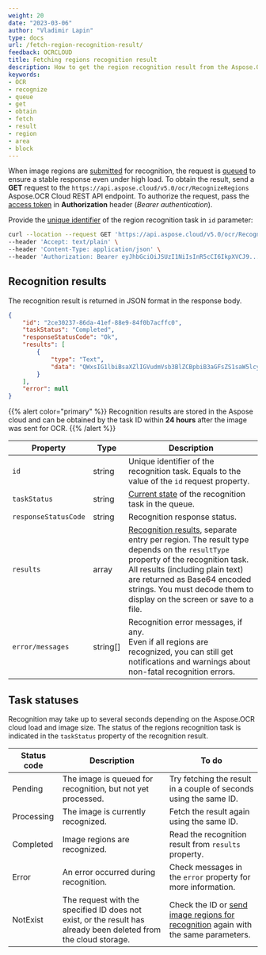 ```yaml
---
weight: 20
date: "2023-03-06"
author: "Vladimir Lapin"
type: docs
url: /fetch-region-recognition-result/
feedback: OCRCLOUD
title: Fetching regions recognition result
description: How to get the region recognition result from the Aspose.OCR Cloud queue.
keywords:
- OCR
- recognize
- queue
- get
- obtain
- fetch
- result
- region
- area
- block
---
```


When image regions are [submitted](/ocr/send-image-regions-for-recognition/) for recognition, the request is [queued](/ocr/recognition-workflow/) to ensure a stable response even under high load. To obtain the result, send a **GET** request to the `https://api.aspose.cloud/v5.0/ocr/RecognizeRegions` Aspose.OCR Cloud REST API endpoint. To authorize the request, pass the [access token](/ocr/authorization/) in **Authorization** header (_Bearer authentication_).

Provide the [unique identifier](/ocr/send-image-regions-for-recognition/#return-value) of the region recognition task in `id` parameter:

```bash
curl --location --request GET 'https://api.aspose.cloud/v5.0/ocr/RecognizeRegions?id=2ce30237-86da-41ef-88e9-84f0b7acffc0' \
--header 'Accept: text/plain' \
--header 'Content-Type: application/json' \
--header 'Authorization: Bearer eyJhbGciOiJSUzI1NiIsInR5cCI6IkpXVCJ9...Ly6HFO2W3iuX5XvtpjVA5FtYA' \
```

## Recognition results

The recognition result is returned in JSON format in the response body.

```json
{
	"id": "2ce30237-86da-41ef-88e9-84f0b7acffc0",
	"taskStatus": "Completed",
	"responseStatusCode": "Ok",
	"results": [
		{
			"type": "Text",
			"data": "QWxsIG1lbiBsaXZlIGVudmVsb3BlZCBpbiB3aGFsZS1saW5lcy4="
		}
	],
	"error": null
}
```

{{% alert color="primary" %}}
Recognition results are stored in the Aspose cloud and can be obtained by the task ID within **24 hours** after the image was sent for OCR.
{{% /alert %}}

Property | Type | Description
--------- | ---- | -----------
`id` | string | Unique identifier of the recognition task. Equals to the value of the `id` request property.
`taskStatus` | string | [Current state](#task-statuses) of the recognition task in the queue.
`responseStatusCode` | string | Recognition response status.
`results` | array | [Recognition results](/ocr/result-format/), separate entry per region. The result type depends on the `resultType` property of the recognition task.<br />All results (including plain text) are returned as Base64 encoded strings. You must decode them to display on the screen or save to a file.
`error/messages` | string[] | Recognition error messages, if any.<br />Even if all regions are recognized, you can still get notifications and warnings about non-fatal recognition errors.

## Task statuses

Recognition may take up to several seconds depending on the Aspose.OCR cloud load and image size. The status of the regions recognition task is indicated in the `taskStatus` property of the recognition result.

Status code | Description | To do
----------- | ----------- | ------
Pending | The image is queued for recognition, but not yet processed. | Try fetching the result in a couple of seconds using the same ID.
Processing | The image is currently recognized. | Fetch the result again using the same ID.
Completed | Image regions are recognized. | Read the recognition result from `results` property.
Error | An error occurred during recognition. | Check messages in the `error` property for more information.
NotExist | The request with the specified ID does not exist, or the result has already been deleted from the cloud storage. | Check the ID or [send image regions for recognition](/ocr/send-image-regions-for-recognition/) again with the same parameters.
